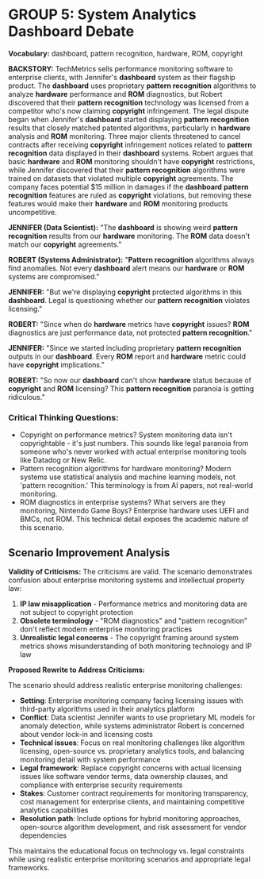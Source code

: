 # GROUP 5: System Analytics Dashboard Debate

**Vocabulary:** dashboard, pattern recognition, hardware, ROM, copyright


**BACKSTORY:** TechMetrics sells performance monitoring software to enterprise clients, with Jennifer's **dashboard** system as their flagship product. The **dashboard** uses proprietary **pattern recognition** algorithms to analyze **hardware** performance and **ROM** diagnostics, but Robert discovered that their **pattern recognition** technology was licensed from a competitor who's now claiming **copyright** infringement. The legal dispute began when Jennifer's **dashboard** started displaying **pattern recognition** results that closely matched patented algorithms, particularly in **hardware** analysis and **ROM** monitoring. Three major clients threatened to cancel contracts after receiving **copyright** infringement notices related to **pattern recognition** data displayed in their **dashboard** systems. Robert argues that basic **hardware** and **ROM** monitoring shouldn't have **copyright** restrictions, while Jennifer discovered that their **pattern recognition** algorithms were trained on datasets that violated multiple **copyright** agreements. The company faces potential $15 million in damages if the **dashboard** **pattern recognition** features are ruled as **copyright** violations, but removing these features would make their **hardware** and **ROM** monitoring products uncompetitive.

**JENNIFER (Data Scientist):** "The **dashboard** is showing weird **pattern recognition** results from our **hardware** monitoring. The **ROM** data doesn't match our **copyright** agreements."

**ROBERT (Systems Administrator):** "**Pattern recognition** algorithms always find anomalies. Not every **dashboard** alert means our **hardware** or **ROM** systems are compromised."

**JENNIFER:** "But we're displaying **copyright** protected algorithms in this **dashboard**. Legal is questioning whether our **pattern recognition** violates licensing."

**ROBERT:** "Since when do **hardware** metrics have **copyright** issues? **ROM** diagnostics are just performance data, not protected **pattern recognition**."

**JENNIFER:** "Since we started including proprietary **pattern recognition** outputs in our **dashboard**. Every **ROM** report and **hardware** metric could have **copyright** implications."

**ROBERT:** "So now our **dashboard** can't show **hardware** status because of **copyright** and **ROM** licensing? This **pattern recognition** paranoia is getting ridiculous."

### Critical Thinking Questions:
- Copyright on performance metrics? System monitoring data isn't copyrightable - it's just numbers. This sounds like legal paranoia from someone who's never worked with actual enterprise monitoring tools like Datadog or New Relic.
- Pattern recognition algorithms for hardware monitoring? Modern systems use statistical analysis and machine learning models, not 'pattern recognition.' This terminology is from AI papers, not real-world monitoring.
- ROM diagnostics in enterprise systems? What servers are they monitoring, Nintendo Game Boys? Enterprise hardware uses UEFI and BMCs, not ROM. This technical detail exposes the academic nature of this scenario.

## Scenario Improvement Analysis

**Validity of Criticisms:** The criticisms are valid. The scenario demonstrates confusion about enterprise monitoring systems and intellectual property law:

1. **IP law misapplication** - Performance metrics and monitoring data are not subject to copyright protection
2. **Obsolete terminology** - "ROM diagnostics" and "pattern recognition" don't reflect modern enterprise monitoring practices
3. **Unrealistic legal concerns** - The copyright framing around system metrics shows misunderstanding of both monitoring technology and IP law

**Proposed Rewrite to Address Criticisms:**

The scenario should address realistic enterprise monitoring challenges:

- **Setting**: Enterprise monitoring company facing licensing issues with third-party algorithms used in their analytics platform
- **Conflict**: Data scientist Jennifer wants to use proprietary ML models for anomaly detection, while systems administrator Robert is concerned about vendor lock-in and licensing costs
- **Technical issues**: Focus on real monitoring challenges like algorithm licensing, open-source vs. proprietary analytics tools, and balancing monitoring detail with system performance
- **Legal framework**: Replace copyright concerns with actual licensing issues like software vendor terms, data ownership clauses, and compliance with enterprise security requirements
- **Stakes**: Customer contract requirements for monitoring transparency, cost management for enterprise clients, and maintaining competitive analytics capabilities
- **Resolution path**: Include options for hybrid monitoring approaches, open-source algorithm development, and risk assessment for vendor dependencies

This maintains the educational focus on technology vs. legal constraints while using realistic enterprise monitoring scenarios and appropriate legal frameworks.